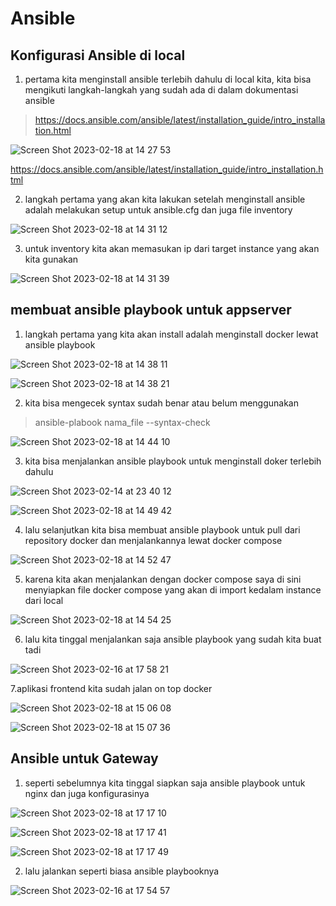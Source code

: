 # Ansible

## Konfigurasi Ansible di local

1. pertama kita menginstall ansible terlebih dahulu di local kita, kita bisa mengikuti langkah-langkah yang sudah ada di dalam dokumentasi ansible
> https://docs.ansible.com/ansible/latest/installation_guide/intro_installation.html

![Screen Shot 2023-02-18 at 14 27 53](https://user-images.githubusercontent.com/68781074/219847714-2e9b14e9-9e0c-40da-9750-40d453db331e.png)

https://docs.ansible.com/ansible/latest/installation_guide/intro_installation.html

2. langkah pertama yang akan kita lakukan setelah menginstall ansible adalah melakukan setup untuk ansible.cfg dan juga file inventory

![Screen Shot 2023-02-18 at 14 31 12](https://user-images.githubusercontent.com/68781074/219847842-5ef5630b-7f98-41ff-a7b0-fd2a3817ff42.png)

3. untuk inventory kita akan memasukan ip dari target instance yang akan kita gunakan

![Screen Shot 2023-02-18 at 14 31 39](https://user-images.githubusercontent.com/68781074/219847877-c8fecee5-aca7-408d-9fd1-557540cd5342.png)

## membuat ansible playbook untuk appserver

1. langkah pertama yang kita akan install adalah menginstall docker lewat ansible playbook

![Screen Shot 2023-02-18 at 14 38 11](https://user-images.githubusercontent.com/68781074/219848168-09377c42-009f-495f-927c-47347aa9225a.png)

![Screen Shot 2023-02-18 at 14 38 21](https://user-images.githubusercontent.com/68781074/219848175-ec4dc241-6348-425a-b906-6f8c8a382483.png)

2. kita bisa mengecek syntax sudah benar atau belum menggunakan
> ansible-plabook nama_file --syntax-check

![Screen Shot 2023-02-18 at 14 44 10](https://user-images.githubusercontent.com/68781074/219848405-80df861f-5fca-46a5-8e66-9d4cd58062c7.png)

3. kita bisa menjalankan ansible playbook untuk menginstall doker terlebih dahulu

![Screen Shot 2023-02-14 at 23 40 12](https://user-images.githubusercontent.com/68781074/219848439-22f85cfc-a4e2-42d6-865d-267c0ddba8ae.png)

![Screen Shot 2023-02-18 at 14 49 42](https://user-images.githubusercontent.com/68781074/219848612-06a69e20-1417-4400-9061-52c55a8cf707.png)

4. lalu selanjutkan kita bisa membuat ansible playbook untuk pull dari repository docker dan menjalankannya lewat docker compose

![Screen Shot 2023-02-18 at 14 52 47](https://user-images.githubusercontent.com/68781074/219848738-a018f7c0-89ab-480e-b65d-7dfc019bf934.png)

5. karena kita akan menjalankan dengan docker compose saya di sini menyiapkan file docker compose yang akan di import kedalam instance dari local

![Screen Shot 2023-02-18 at 14 54 25](https://user-images.githubusercontent.com/68781074/219848817-73466a36-cc51-4f9b-b3cd-4e3a6d5d80b1.png)

6. lalu kita tinggal menjalankan saja ansible playbook yang sudah kita buat tadi

![Screen Shot 2023-02-16 at 17 58 21](https://user-images.githubusercontent.com/68781074/219848839-c1e1cb2f-5e35-4d85-8852-bdcf61e2da10.png)

7.aplikasi frontend kita sudah jalan on top docker 

![Screen Shot 2023-02-18 at 15 06 08](https://user-images.githubusercontent.com/68781074/219849351-85fb0194-5433-4236-8d2b-3d8812737efe.png)

![Screen Shot 2023-02-18 at 15 07 36](https://user-images.githubusercontent.com/68781074/219849445-63ce35ef-40b7-4627-aede-50cb34f11b4e.png)

## Ansible untuk Gateway

1. seperti sebelumnya kita tinggal siapkan saja ansible playbook untuk nginx dan juga konfigurasinya

![Screen Shot 2023-02-18 at 17 17 10](https://user-images.githubusercontent.com/68781074/219855037-cd12e2c7-ec00-4706-92d2-bf7e2f75d6fa.png)

![Screen Shot 2023-02-18 at 17 17 41](https://user-images.githubusercontent.com/68781074/219855056-58132115-0088-44e6-98e7-227b0ea0d16b.png)

![Screen Shot 2023-02-18 at 17 17 49](https://user-images.githubusercontent.com/68781074/219855071-490f8518-e984-4f2d-8195-97e166c8042c.png)

2. lalu jalankan seperti biasa ansible playbooknya

![Screen Shot 2023-02-16 at 17 54 57](https://user-images.githubusercontent.com/68781074/219855108-58537c1c-c4e1-4481-8e17-d52790166347.png)




